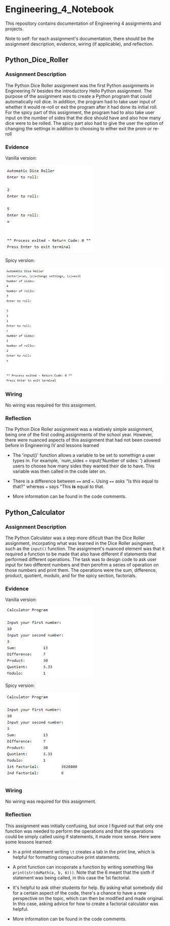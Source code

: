 # Engineering_4_Notebook
This repository contains documentation of Engineering 4 assignments and projects.

Note to self: for each assignment's documentation, there should be the assignment description, evidence, wiring (if applicable), and reflection.

## Python_Dice_Roller

### Assignment Description

The Python Dice Roller assignment was the first Python assignments in Engineering IV besides the introductory Hello Python assignment. The purpose of the assignment was to create a Python program that could automatically roll dice. In addition, the program had to take user input of whether it would re-roll or exit the program after it had done its initial roll. For the spicy part of this assignment, the program had to also take user input on the number of sides that the dice should have and also how many dice were to be rolled. The spicy part also had to give the user the option of changing the settings in addition to choosing to either exit the prom or re-roll

### Evidence 

Vanilla version:

![Vanilla Dice Roller](/Engineering_IV-Vanilla_Dice_Roller.png)

Spicy version:

![Spicy Dice Roller](/Engineering_IV-Spicy_Dice_Roller.png)

### Wiring

No wiring was required for this assignment. 

### Reflection

The Python Dice Roller assignment was a relatively simple assignment, being one of the first coding assignments of the school year. However, there were nuanced aspects of this assignment that had not been covered before in Engineering IV and lessons learned

* The 'input()' function allows a variable to be set to somethign a user types in. For example, `num_sides = input('Number of   sides: ') allowed users to choose how many sides they wanted their die to have. This variable was then called in the code later on.
  
* There is a difference between `==` and `=`. Using `==` asks "Is this equal to that?" whereas `=` says "This **is** equal to that.  

* More information can be found in the code  comments.


## Python_Calculator

### Assignment Description

The Python Calculator was a step more dificult than the Dice Roller assignment, incorpating what was learned in the Dice Roller asingment, such as the `input()` function. The assignment's nuanced element was that it required a function to be made that also have different if statements that performed different operations. The task was to design code to ask user input for two different numbers and then perofrm a series of operation on those numbers and print them. The operations were the sum, difference, product, quotient, modulo, and for the spicy section, factorials. 

### Evidence 

Vanilla version:

![Vanilla Calculator](/Engineering_IV-Vanilla_Calculator.png)

Spicy version:

![Spicy Calculator](/Engineering_IV-Spicy_Calculator.png)

### Wiring

No wiring was required for this assignment. 

### Reflection

This assignment was initially confusing, but once I figured out that only one function was needed to perform the operations and that the operations could be simply called using if statements, it made more sense. Here were some lessons learned:

* In a print statement writing `\t` creates a tab in the print line, which is helpful for formatting consecuitve print statements.

* A print function can incoporate a function by writing something like `print(str(doMath(a, b, 6)))`. Note that the 6 meant that the sixth if statement was being called, in this case the 1st factorial.

* It's helpful to ask other students for help. By asking what somebody did for a certain aspect of the code, there's a chance to have a new perspective on the topic, which can then be modified and made original. In this case, asking advice for how to create a factorial calculator was helpful.

* More information can be found in the code comments. 
 
